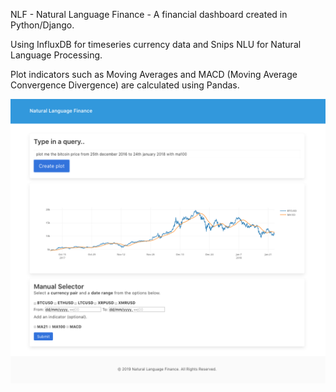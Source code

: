 NLF - Natural Language Finance - A financial dashboard created in Python/Django.

Using InfluxDB for timeseries currency data and Snips NLU for Natural Language Processing.

Plot indicators such as Moving Averages and MACD (Moving Average Convergence Divergence) are calculated using Pandas.

![Preview](https://github.com/snedev/NLF/blob/master/preview.png)



